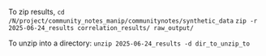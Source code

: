 To zip results,
`cd /N/project/community_notes_manip/communitynotes/synthetic_data`
`zip -r 2025-06-24_results correlation_results/ raw_output/`


To unzip into a directory:
`unzip 2025-06-24_results -d dir_to_unzip_to`